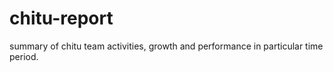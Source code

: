 chitu-report
============

summary of chitu team activities, growth and performance in particular time period. 
